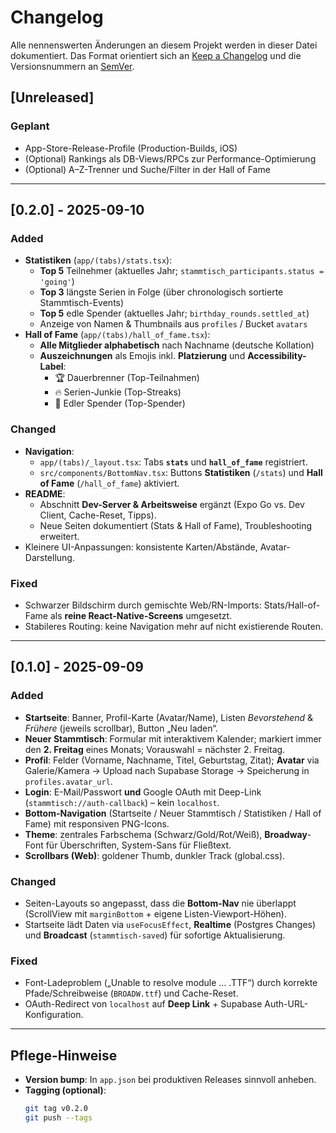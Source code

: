 # Changelog
Alle nennenswerten Änderungen an diesem Projekt werden in dieser Datei dokumentiert.
Das Format orientiert sich an [Keep a Changelog](https://keepachangelog.com/de/1.1.0/)
und die Versionsnummern an [SemVer](https://semver.org/lang/de/).

## [Unreleased]

### Geplant
- App-Store-Release-Profile (Production-Builds, iOS)
- (Optional) Rankings als DB-Views/RPCs zur Performance-Optimierung
- (Optional) A–Z-Trenner und Suche/Filter in der Hall of Fame

---

## [0.2.0] - 2025-09-10
### Added
- **Statistiken** (`app/(tabs)/stats.tsx`):
  - **Top 5** Teilnehmer (aktuelles Jahr; `stammtisch_participants.status = 'going'`)
  - **Top 3** längste Serien in Folge (über chronologisch sortierte Stammtisch-Events)
  - **Top 5** edle Spender (aktuelles Jahr; `birthday_rounds.settled_at`)
  - Anzeige von Namen & Thumbnails aus `profiles` / Bucket `avatars`
- **Hall of Fame** (`app/(tabs)/hall_of_fame.tsx`):
  - **Alle Mitglieder alphabetisch** nach Nachname (deutsche Kollation)
  - **Auszeichnungen** als Emojis inkl. **Platzierung** und **Accessibility-Label**:
    - 🏆 Dauerbrenner (Top-Teilnahmen)
    - 🔥 Serien-Junkie (Top-Streaks)
    - 🍻 Edler Spender (Top-Spender)

### Changed
- **Navigation**:
  - `app/(tabs)/_layout.tsx`: Tabs **`stats`** und **`hall_of_fame`** registriert.
  - `src/components/BottomNav.tsx`: Buttons **Statistiken** (`/stats`) und **Hall of Fame** (`/hall_of_fame`) aktiviert.
- **README**:
  - Abschnitt **Dev-Server & Arbeitsweise** ergänzt (Expo Go vs. Dev Client, Cache-Reset, Tipps).
  - Neue Seiten dokumentiert (Stats & Hall of Fame), Troubleshooting erweitert.
- Kleinere UI-Anpassungen: konsistente Karten/Abstände, Avatar-Darstellung.

### Fixed
- Schwarzer Bildschirm durch gemischte Web/RN-Imports: Stats/Hall-of-Fame als **reine React-Native-Screens** umgesetzt.
- Stabileres Routing: keine Navigation mehr auf nicht existierende Routen.

---

## [0.1.0] - 2025-09-09
### Added
- **Startseite**: Banner, Profil-Karte (Avatar/Name), Listen *Bevorstehend* & *Frühere* (jeweils scrollbar), Button „Neu laden“.
- **Neuer Stammtisch**: Formular mit interaktivem Kalender; markiert immer den **2. Freitag** eines Monats; Vorauswahl = nächster 2. Freitag.
- **Profil**: Felder (Vorname, Nachname, Titel, Geburtstag, Zitat); **Avatar** via Galerie/Kamera → Upload nach Supabase Storage → Speicherung in `profiles.avatar_url`.
- **Login**: E-Mail/Passwort **und** Google OAuth mit Deep-Link (`stammtisch://auth-callback`) – kein `localhost`.
- **Bottom-Navigation** (Startseite / Neuer Stammtisch / Statistiken / Hall of Fame) mit responsiven PNG-Icons.
- **Theme**: zentrales Farbschema (Schwarz/Gold/Rot/Weiß), **Broadway**-Font für Überschriften, System-Sans für Fließtext.
- **Scrollbars (Web)**: goldener Thumb, dunkler Track (global.css).

### Changed
- Seiten-Layouts so angepasst, dass die **Bottom-Nav** nie überlappt (ScrollView mit `marginBottom` + eigene Listen-Viewport-Höhen).
- Startseite lädt Daten via `useFocusEffect`, **Realtime** (Postgres Changes) und **Broadcast** (`stammtisch-saved`) für sofortige Aktualisierung.

### Fixed
- Font-Ladeproblem („Unable to resolve module … .TTF“) durch korrekte Pfade/Schreibweise (`BROADW.ttf`) und Cache-Reset.
- OAuth-Redirect von `localhost` auf **Deep Link** + Supabase Auth-URL-Konfiguration.

---

## Pflege-Hinweise
- **Version bump**: In `app.json` bei produktiven Releases sinnvoll anheben.
- **Tagging (optional)**:
  ```bash
  git tag v0.2.0
  git push --tags
